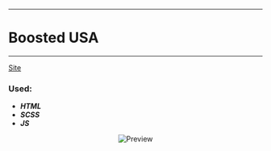 ____
# Boosted USA
____
[Site](https://1kiritos1.github.io/boosted-USA/)
### Used:
* ***HTML***
* ***SCSS***
* ***JS***

<p align="center">
  <img src="https://lh3.googleusercontent.com/pw/AM-JKLX_eFGZxJ_JA9SyZsRACPGZV_MzY9wwzW7m8sM3CtLG3LUHXej-8OTbBI1TbRl40vdctY-tjxjFAFVUOxozpUP3xgiD8xN5hK1_1y4uWaZAxBn1PvVLHGShVxtbFmz020jZy7T8XTWgX76iAkLDFbH1=w216-h929-no?authuser=0" title="Preview">
</p>
